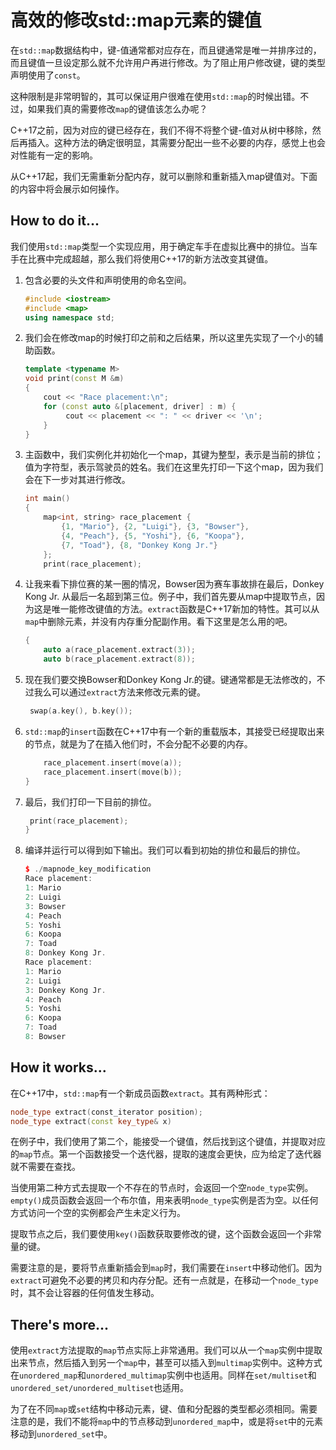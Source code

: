 # 高效的修改std::map元素的键值

在`std::map`数据结构中，键-值通常都对应存在，而且键通常是唯一并排序过的，而且键值一旦设定那么就不允许用户再进行修改。为了阻止用户修改键，键的类型声明使用了`const`。

这种限制是非常明智的，其可以保证用户很难在使用`std::map`的时候出错。不过，如果我们真的需要修改`map`的键值该怎么办呢？

C++17之前，因为对应的键已经存在，我们不得不将整个键-值对从树中移除，然后再插入。这种方法的确定很明显，其需要分配出一些不必要的内存，感觉上也会对性能有一定的影响。

从C++17起，我们无需重新分配内存，就可以删除和重新插入map键值对。下面的内容中将会展示如何操作。

## How to do it...

我们使用`std::map`类型一个实现应用，用于确定车手在虚拟比赛中的排位。当车手在比赛中完成超越，那么我们将使用C++17的新方法改变其键值。

1. 包含必要的头文件和声明使用的命名空间。

   ```c++
   #include <iostream>
   #include <map>
   using namespace std;
   ```

2. 我们会在修改map的时候打印之前和之后结果，所以这里先实现了一个小的辅助函数。

   ```c++
   template <typename M>
   void print(const M &m)
   {
       cout << "Race placement:\n";
       for (const auto &[placement, driver] : m) {
      		cout << placement << ": " << driver << '\n';
       }
   }
   ```

3. 主函数中，我们实例化并初始化一个map，其键为整型，表示是当前的排位；值为字符型，表示驾驶员的姓名。我们在这里先打印一下这个map，因为我们会在下一步对其进行修改。

   ```c++
   int main()
   {
       map<int, string> race_placement {
           {1, "Mario"}, {2, "Luigi"}, {3, "Bowser"},
           {4, "Peach"}, {5, "Yoshi"}, {6, "Koopa"},
           {7, "Toad"}, {8, "Donkey Kong Jr."}
       };
       print(race_placement);
   ```

4. 让我来看下排位赛的某一圈的情况，Bowser因为赛车事故排在最后，Donkey Kong Jr. 从最后一名超到第三位。例子中，我们首先要从map中提取节点，因为这是唯一能修改键值的方法。`extract`函数是C++17新加的特性。其可以从`map`中删除元素，并没有内存重分配副作用。看下这里是怎么用的吧。

   ```c++
   {
       auto a(race_placement.extract(3));
       auto b(race_placement.extract(8)); 
   ```

5. 现在我们要交换Bowser和Donkey Kong Jr.的键。键通常都是无法修改的，不过我么可以通过`extract`方法来修改元素的键。

   ```c++
   	swap(a.key(), b.key());
   ```

6. `std::map`的`insert`函数在C++17中有一个新的重载版本，其接受已经提取出来的节点，就是为了在插入他们时，不会分配不必要的内存。

   ```c++
       race_placement.insert(move(a));
       race_placement.insert(move(b));
   }
   ```

7. 最后，我们打印一下目前的排位。

   ```c++
   	print(race_placement);
   }
   ```

8. 编译并运行可以得到如下输出。我们可以看到初始的排位和最后的排位。

   ```c++
   $ ./mapnode_key_modification
   Race placement:
   1: Mario
   2: Luigi
   3: Bowser
   4: Peach
   5: Yoshi
   6: Koopa
   7: Toad
   8: Donkey Kong Jr.
   Race placement:
   1: Mario
   2: Luigi
   3: Donkey Kong Jr.
   4: Peach
   5: Yoshi
   6: Koopa
   7: Toad
   8: Bowser
   ```

## How it works...

在C++17中，`std::map`有一个新成员函数`extract`。其有两种形式：

```c++
node_type extract(const_iterator position);
node_type extract(const key_type& x)
```

在例子中，我们使用了第二个，能接受一个键值，然后找到这个键值，并提取对应的`map`节点。第一个函数接受一个迭代器，提取的速度会更快，应为给定了迭代器就不需要在查找。

当使用第二种方式去提取一个不存在的节点时，会返回一个空`node_type`实例。`empty()`成员函数会返回一个布尔值，用来表明`node_type`实例是否为空。以任何方式访问一个空的实例都会产生未定义行为。

提取节点之后，我们要使用`key()`函数获取要修改的键，这个函数会返回一个非常量的键。

需要注意的是，要将节点重新插会到`map`时，我们需要在`insert`中移动他们。因为`extract`可避免不必要的拷贝和内存分配。还有一点就是，在移动一个`node_type`时，其不会让容器的任何值发生移动。

## There's more...

使用`extract`方法提取的`map`节点实际上非常通用。我们可以从一个`map`实例中提取出来节点，然后插入到另一个`map`中，甚至可以插入到`multimap`实例中。这种方式在`unordered_map`和`unordered_multimap`实例中也适用。同样在`set/multiset`和`unordered_set/unordered_multiset`也适用。

为了在不同`map`或`set`结构中移动元素，键、值和分配器的类型都必须相同。需要注意的是，我们不能将`map`中的节点移动到`unordered_map`中，或是将`set`中的元素移动到`unordered_set`中。

